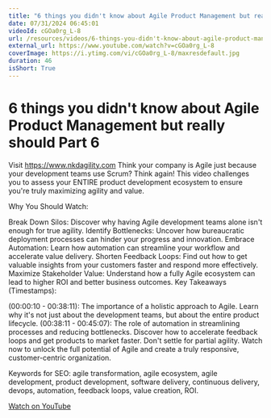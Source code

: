 ```yaml
---
title: "6 things you didn't know about Agile Product Management but really should Part 6"
date: 07/31/2024 06:45:01
videoId: cGOa0rg_L-8
url: /resources/videos/6-things-you-didn't-know-about-agile-product-management-but-really-should-part-6
external_url: https://www.youtube.com/watch?v=cGOa0rg_L-8
coverImage: https://i.ytimg.com/vi/cGOa0rg_L-8/maxresdefault.jpg
duration: 46
isShort: True
---
```


# 6 things you didn't know about Agile Product Management but really should Part 6

Visit https://www.nkdagility.com Think your company is Agile just because your development teams use Scrum?  Think again!  This video challenges you to assess your ENTIRE product development ecosystem to ensure you're truly maximizing agility and value.

Why You Should Watch:

Break Down Silos: Discover why having Agile development teams alone isn't enough for true agility.
Identify Bottlenecks: Uncover how bureaucratic deployment processes can hinder your progress and innovation.
Embrace Automation: Learn how automation can streamline your workflow and accelerate value delivery.
Shorten Feedback Loops: Find out how to get valuable insights from your customers faster and respond more effectively.
Maximize Stakeholder Value: Understand how a fully Agile ecosystem can lead to higher ROI and better business outcomes.
Key Takeaways (Timestamps):

(00:00:10 - 00:38:11): The importance of a holistic approach to Agile. Learn why it's not just about the development teams, but about the entire product lifecycle.
(00:38:11 - 00:45:07): The role of automation in streamlining processes and reducing bottlenecks. Discover how to accelerate feedback loops and get products to market faster.
Don't settle for partial agility. Watch now to unlock the full potential of Agile and create a truly responsive, customer-centric organization.

Keywords for SEO: agile transformation, agile ecosystem, agile development, product development, software delivery, continuous delivery, devops, automation, feedback loops, value creation, ROI.

[Watch on YouTube](https://www.youtube.com/watch?v=cGOa0rg_L-8)
